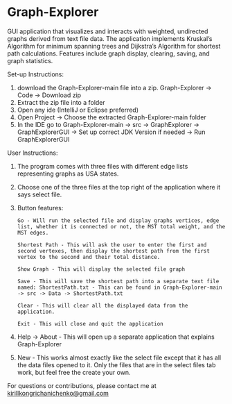 # Graph-Explorer
GUI application that visualizes and interacts with weighted, undirected graphs derived from text file data. The application implements Kruskal’s Algorithm for minimum spanning trees and Dijkstra’s Algorithm for shortest path calculations. Features include graph display, clearing, saving, and graph statistics.

Set-up Instructions:
1. download the Graph-Explorer-main file into a zip. Graph-Explorer -> Code -> Download zip
2. Extract the zip file into a folder
3. Open any ide (IntelliJ or Eclipse preferred)
4. Open Project -> Choose the extracted Graph-Explorer-main folder
5. In the IDE go to Graph-Explorer-main -> src -> GraphExplorer -> GraphExplorerGUI -> Set up correct JDK Version if needed -> Run GraphExplorerGUI

User Instructions:
1. The program comes with three files with different edge lists representing graphs as USA states.
2. Choose one of the three files at the top right of the application where it says select file.
3. Button features:

       Go - Will run the selected file and display graphs vertices, edge list, whether it is connected or not, the MST total weight, and the MST edges.
   
       Shortest Path - This will ask the user to enter the first and second vertexes, then display the shortest path from the first vertex to the second and their total distance.
   
       Show Graph - This will display the selected file graph
   
       Save - This will save the shortest path into a separate text file named: ShortestPath.txt - This can be found in Graph-Explorer-main -> src -> Data -> ShortestPath.txt
   
       Clear - This will clear all the displayed data from the application.
   
       Exit - This will close and quit the application

5. Help -> About - This will open up a separate application that explains Graph-Explorer
6. New - This works almost exactly like the select file except that it has all the data files opened to it. Only the files that are in the select files tab work, but feel free the create your own.

For questions or contributions, please contact me at kirillkongrichanichenko@gmail.com
